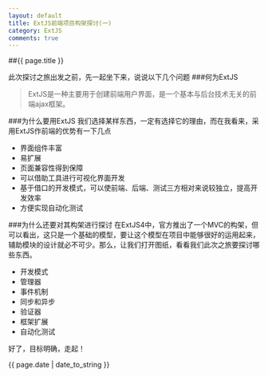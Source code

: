 ```yaml
---
layout: default
title: ExtJS前端项目构架探讨(一)
category: ExtJS
comments: true
---
```


##{{ page.title }}

此次探讨之旅出发之前，先一起坐下来，说说以下几个问题
###何为ExtJS
>ExtJS是一种主要用于创建前端用户界面，是一个基本与后台技术无关的前端ajax框架。

###为什么要用ExtJS
我们选择某样东西，一定有选择它的理由，而在我看来，采用ExtJS作前端的优势有一下几点

*	界面组件丰富
*	易扩展
*	页面兼容性得到保障
*	可以借助工具进行可视化界面开发
*	基于借口的开发模式，可以使前端、后端、测试三方相对来说较独立，提高开发效率
*	方便实现自动化测试

###为什么还要对其构架进行探讨
在ExtJS4中，官方推出了一个MVC的构架，但可以看出，这只是一个基础的模型，要让这个模型在项目中能够很好的运用起来，辅助模块的设计就必不可少。那么，让我们打开图纸，看看我们此次之旅要探讨哪些东西。

*	开发模式
*	管理器
*	事件机制
*	同步和异步
*	验证器
*	框架扩展
*	自动化测试

好了，目标明确，走起！

{{ page.date | date_to_string }}
